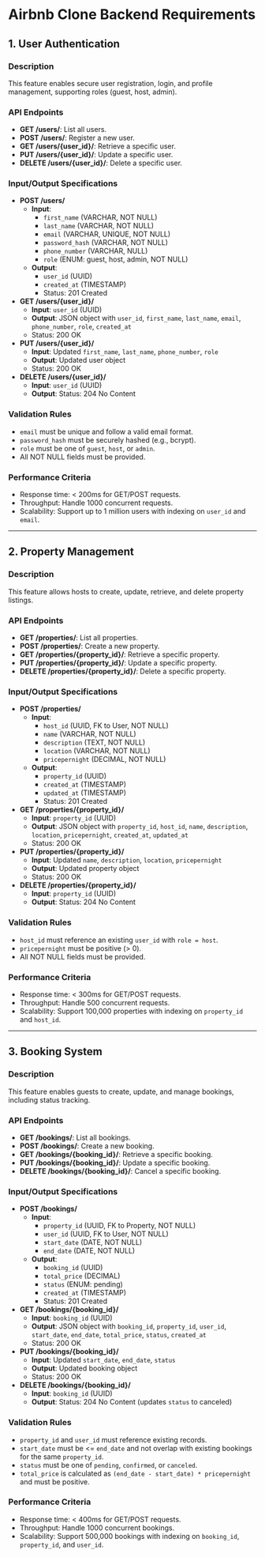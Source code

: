 # Airbnb Clone Backend Requirements

## 1. User Authentication
### Description
This feature enables secure user registration, login, and profile management, supporting roles (guest, host, admin).

### API Endpoints
- **GET /users/**: List all users.
- **POST /users/**: Register a new user.
- **GET /users/{user_id}/**: Retrieve a specific user.
- **PUT /users/{user_id}/**: Update a specific user.
- **DELETE /users/{user_id}/**: Delete a specific user.

### Input/Output Specifications
- **POST /users/**
  - **Input**: 
    - `first_name` (VARCHAR, NOT NULL)
    - `last_name` (VARCHAR, NOT NULL)
    - `email` (VARCHAR, UNIQUE, NOT NULL)
    - `password_hash` (VARCHAR, NOT NULL)
    - `phone_number` (VARCHAR, NULL)
    - `role` (ENUM: guest, host, admin, NOT NULL)
  - **Output**: 
    - `user_id` (UUID)
    - `created_at` (TIMESTAMP)
    - Status: 201 Created
- **GET /users/{user_id}/**
  - **Input**: `user_id` (UUID)
  - **Output**: JSON object with `user_id`, `first_name`, `last_name`, `email`, `phone_number`, `role`, `created_at`
  - Status: 200 OK
- **PUT /users/{user_id}/**
  - **Input**: Updated `first_name`, `last_name`, `phone_number`, `role`
  - **Output**: Updated user object
  - Status: 200 OK
- **DELETE /users/{user_id}/**
  - **Input**: `user_id` (UUID)
  - **Output**: Status: 204 No Content

### Validation Rules
- `email` must be unique and follow a valid email format.
- `password_hash` must be securely hashed (e.g., bcrypt).
- `role` must be one of `guest`, `host`, or `admin`.
- All NOT NULL fields must be provided.

### Performance Criteria
- Response time: < 200ms for GET/POST requests.
- Throughput: Handle 1000 concurrent requests.
- Scalability: Support up to 1 million users with indexing on `user_id` and `email`.

---

## 2. Property Management
### Description
This feature allows hosts to create, update, retrieve, and delete property listings.

### API Endpoints
- **GET /properties/**: List all properties.
- **POST /properties/**: Create a new property.
- **GET /properties/{property_id}/**: Retrieve a specific property.
- **PUT /properties/{property_id}/**: Update a specific property.
- **DELETE /properties/{property_id}/**: Delete a specific property.

### Input/Output Specifications
- **POST /properties/**
  - **Input**: 
    - `host_id` (UUID, FK to User, NOT NULL)
    - `name` (VARCHAR, NOT NULL)
    - `description` (TEXT, NOT NULL)
    - `location` (VARCHAR, NOT NULL)
    - `pricepernight` (DECIMAL, NOT NULL)
  - **Output**: 
    - `property_id` (UUID)
    - `created_at` (TIMESTAMP)
    - `updated_at` (TIMESTAMP)
    - Status: 201 Created
- **GET /properties/{property_id}/**
  - **Input**: `property_id` (UUID)
  - **Output**: JSON object with `property_id`, `host_id`, `name`, `description`, `location`, `pricepernight`, `created_at`, `updated_at`
  - Status: 200 OK
- **PUT /properties/{property_id}/**
  - **Input**: Updated `name`, `description`, `location`, `pricepernight`
  - **Output**: Updated property object
  - Status: 200 OK
- **DELETE /properties/{property_id}/**
  - **Input**: `property_id` (UUID)
  - **Output**: Status: 204 No Content

### Validation Rules
- `host_id` must reference an existing `user_id` with `role = host`.
- `pricepernight` must be positive (> 0).
- All NOT NULL fields must be provided.

### Performance Criteria
- Response time: < 300ms for GET/POST requests.
- Throughput: Handle 500 concurrent requests.
- Scalability: Support 100,000 properties with indexing on `property_id` and `host_id`.

---

## 3. Booking System
### Description
This feature enables guests to create, update, and manage bookings, including status tracking.

### API Endpoints
- **GET /bookings/**: List all bookings.
- **POST /bookings/**: Create a new booking.
- **GET /bookings/{booking_id}/**: Retrieve a specific booking.
- **PUT /bookings/{booking_id}/**: Update a specific booking.
- **DELETE /bookings/{booking_id}/**: Cancel a specific booking.

### Input/Output Specifications
- **POST /bookings/**
  - **Input**: 
    - `property_id` (UUID, FK to Property, NOT NULL)
    - `user_id` (UUID, FK to User, NOT NULL)
    - `start_date` (DATE, NOT NULL)
    - `end_date` (DATE, NOT NULL)
  - **Output**: 
    - `booking_id` (UUID)
    - `total_price` (DECIMAL)
    - `status` (ENUM: pending)
    - `created_at` (TIMESTAMP)
    - Status: 201 Created
- **GET /bookings/{booking_id}/**
  - **Input**: `booking_id` (UUID)
  - **Output**: JSON object with `booking_id`, `property_id`, `user_id`, `start_date`, `end_date`, `total_price`, `status`, `created_at`
  - Status: 200 OK
- **PUT /bookings/{booking_id}/**
  - **Input**: Updated `start_date`, `end_date`, `status`
  - **Output**: Updated booking object
  - Status: 200 OK
- **DELETE /bookings/{booking_id}/**
  - **Input**: `booking_id` (UUID)
  - **Output**: Status: 204 No Content (updates `status` to canceled)

### Validation Rules
- `property_id` and `user_id` must reference existing records.
- `start_date` must be <= `end_date` and not overlap with existing bookings for the same `property_id`.
- `status` must be one of `pending`, `confirmed`, or `canceled`.
- `total_price` is calculated as `(end_date - start_date) * pricepernight` and must be positive.

### Performance Criteria
- Response time: < 400ms for GET/POST requests.
- Throughput: Handle 1000 concurrent bookings.
- Scalability: Support 500,000 bookings with indexing on `booking_id`, `property_id`, and `user_id`.
